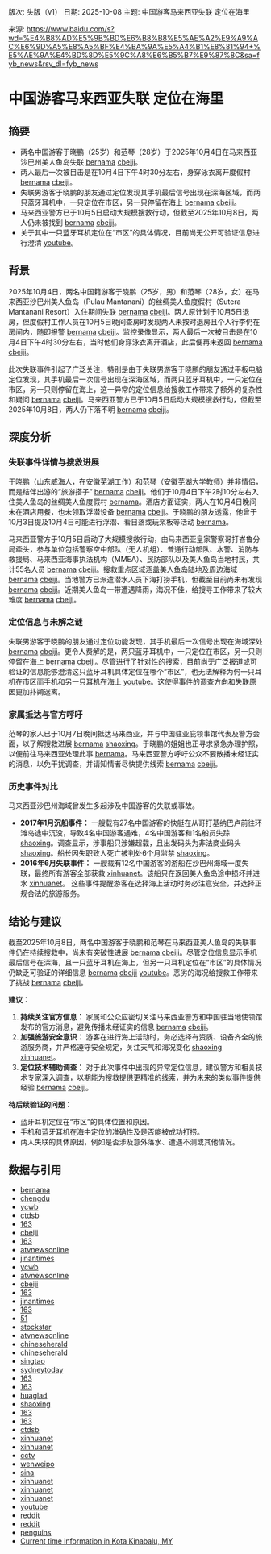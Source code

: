 版次: 头版（v1）
日期: 2025-10-08
主题: 中国游客马来西亚失联 定位在海里

来源: https://www.baidu.com/s?wd=%E4%B8%AD%E5%9B%BD%E6%B8%B8%E5%AE%A2%E9%A9%AC%E6%9D%A5%E8%A5%BF%E4%BA%9A%E5%A4%B1%E8%81%94+%E5%AE%9A%E4%BD%8D%E5%9C%A8%E6%B5%B7%E9%87%8C&sa=fyb_news&rsv_dl=fyb_news

# 中国游客马来西亚失联 定位在海里

## 摘要
- 两名中国游客于晓鹏（25岁）和范琴（28岁）于2025年10月4日在马来西亚沙巴州美人鱼岛失联 [bernama](https://vertexaisearch.cloud.google.com/grounding-api-redirect/AUZIYQFjwEpc3XDkA9CAkq3A1SoUvDNBo8wkwNPsge4-2mGUDUlasYEUs09cwcPErek-UMpV1uJmX8-osAVfM3LOwtAqW3G6ejjCMt3ro8FjNBk88OGkSRONkHAgpQrY78_Z7Kevpv7f2a_8T2fv) [cbeiji](https://vertexaisearch.cloud.google.com/grounding-api-redirect/AUZIYQFuZPEaDTkvEka0k9IDkBh50mKUwOWMPEPepun_HO9CBTvX8kwIjgde7JMCws83vSR6568go_8BGDx0mu8viTbycVAn8My7NSFM42krhOXQO9B69ozB1ZDmo6oP7BUTHQXLbxhicGPHEwQ7GKyXdw==)。
- 两人最后一次被目击是在10月4日下午4时30分左右，身穿泳衣离开度假村 [bernama](https://vertexaisearch.cloud.google.com/grounding-api-redirect/AUZIYQFjwEpc3XDkA9CAkq3A1SoUvDNBo8wkwNPsge4-2mGUDUlasYEUs09cwcPErek-UMpV1uJmX8-osAVfM3LOwtAqW3G6ejjCMt3ro8FjNBk88OGkSRONkHAgpQrY78_Z7Kevpv7f2a_8T2fv) [cbeiji](https://vertexaisearch.cloud.google.com/grounding-api-redirect/AUZIYQFuZPEaDTkvEka0k9IDkBh50mKUwOWMPEPepun_HO9CBTvX8kwIjgde7JMCws83vSR6568go_8BGDx0mu8viTbycVAn8My7NSFM42krhOXQO9B69ozB1ZDmo6oP7BUTHQXLbxhicGPHEwQ7GKyXdw==)。
- 失联男游客于晓鹏的朋友通过定位发现其手机最后信号出现在深海区域，而两只蓝牙耳机中，一只定位在市区，另一只停留在海上 [bernama](https://vertexaisearch.cloud.google.com/grounding-api-redirect/AUZIYQFjwEpc3XDkA9CAkq3A1SoUvDNBo8wkwNPsge4-2mGUDUlasYEUs09cwcPErek-UMpV1uJmX8-osAVfM3LOwtAqW3G6ejjCMt3ro8FjNBk88OGkSRONkHAgpQrY78_Z7Kevpv7f2a_8T2fv) [cbeiji](https://vertexaisearch.cloud.google.com/grounding-api-redirect/AUZIYQFuZPEaDTkvEka0k9IDkBh50mKUwOWMPEPepun_HO9CBTvX8kwIjgde7JMCws83vSR6568go_8BGDx0mu8viTbycVAn8My7NSFM42krhOXQO9B69ozB1ZDmo6oP7BUTHQXLbxhicGPHEwQ7GKyXdw==)。
- 马来西亚警方已于10月5日启动大规模搜救行动，但截至2025年10月8日，两人仍未被找到 [bernama](https://vertexaisearch.cloud.google.com/grounding-api-redirect/AUZIYQFjwEpc3XDkA9CAkq3A1SoUvDNBo8wkwNPsge4-2mGUDUlasYEUs09cwcPErek-UMpV1uJmX8-osAVfM3LOwtAqW3G6ejjCMt3ro8FjNBk88OGkSRONkHAgpQrY78_Z7Kevpv7f2a_8T2fv) [cbeiji](https://vertexaisearch.cloud.google.com/grounding-api-redirect/AUZIYQFuZPEaDTkvEka0k9IDkBh50mKUwOWMPEPepun_HO9CBTvX8kwIjgde7JMCws83vSR6568go_8BGDx0mu8viTbycVAn8My7NSFM42krhOXQO9B69ozB1ZDmo6oP7BUTHQXLbxhicGPHEwQ7GKyXdw==)。
- 关于其中一只蓝牙耳机定位在“市区”的具体情况，目前尚无公开可验证信息进行澄清 [youtube](https://vertexaisearch.cloud.google.com/grounding-api-redirect/AUZIYQE6ofvcB6-o4QD83Hq9llF0dv_HvBuBowFLUbJkhB80-TQL1j-qiuCWaUSDrZJZINYD2l1Bc3r-RvFH1PsvrIzM1GhgOgXXNR_cpuDLw_Zup5mu5jSrqdnEqgWt2nZQaZBb3p3wRCw=)。

## 背景
2025年10月4日，两名中国籍游客于晓鹏（25岁，男）和范琴（28岁，女）在马来西亚沙巴州美人鱼岛（Pulau Mantanani）的丝绸美人鱼度假村（Sutera Mantanani Resort）入住期间失联 [bernama](https://vertexaisearch.cloud.google.com/grounding-api-redirect/AUZIYQFjwEpc3XDkA9CAkq3A1SoUvDNBo8wkwNPsge4-2mGUDUlasYEUs09cwcPErek-UMpV1uJmX8-osAVfM3LOwtAqW3G6ejjCMt3ro8FjNBk88OGkSRONkHAgpQrY78_Z7Kevpv7f2a_8T2fv) [cbeiji](https://vertexaisearch.cloud.google.com/grounding-api-redirect/AUZIYQFuZPEaDTkvEka0k9IDkBh50mKUwOWMPEPepun_HO9CBTvX8kwIjgde7JMCws83vSR6568go_8BGDx0mu8viTbycVAn8My7NSFM42krhOXQO9B69ozB1ZDmo6oP7BUTHQXLbxhicGPHEwQ7GKyXdw==)。两人原计划于10月5日退房，但度假村工作人员在10月5日晚间查房时发现两人未按时退房且个人行李仍在房间内，随即报警 [bernama](https://vertexaisearch.cloud.google.com/grounding-api-redirect/AUZIYQFjwEpc3XDkA9CAkq3A1SoUvDNBo8wkwNPsge4-2mGUDUlasYEUs09cwcPErek-UMpV1uJmX8-osAVfM3LOwtAqW3G6ejjCMt3ro8FjNBk88OGkSRONkHAgpQrY78_Z7Kevpv7f2a_8T2fv) [cbeiji](https://vertexaisearch.cloud.google.com/grounding-api-redirect/AUZIYQFuZPEaDTkvEka0k9IDkBh50mKUwOWMPEPepun_HO9CBTvX8kwIjgde7JMCws83vSR6568go_8BGDx0mu8viTbycVAn8My7NSFM42krhOXQO9B69ozB1ZDmo6oP7BUTHQXLbxhicGPHEwQ7GKyXdw==)。监控录像显示，两人最后一次被目击是在10月4日下午4时30分左右，当时他们身穿泳衣离开酒店，此后便再未返回 [bernama](https://vertexaisearch.cloud.google.com/grounding-api-redirect/AUZIYQFjwEpc3XDkA9CAkq3A1SoUvDNBo8wkwNPsge4-2mGUDUlasYEUs09cwcPErek-UMpV1uJmX8-osAVfM3LOwtAqW3G6ejjCMt3ro8FjNBk88OGkSRONkHAgpQrY78_Z7Kevpv7f2a_8T2fv) [cbeiji](https://vertexaisearch.cloud.google.com/grounding-api-redirect/AUZIYQFuZPEaDTkvEka0k9IDkBh50mKUwOWMPEPepun_HO9CBTvX8kwIjgde7JMCws83vSR6568go_8BGDx0mu8viTbycVAn8My7NSFM42krhOXQO9B69ozB1ZDmo6oP7BUTHQXLbxhicGPHEwQ7GKyXdw==)。

此次失联事件引起了广泛关注，特别是由于失联男游客于晓鹏的朋友通过平板电脑定位发现，其手机最后一次信号出现在深海区域，而两只蓝牙耳机中，一只定位在市区，另一只则停留在海上，这一异常的定位信息给搜救工作带来了额外的复杂性和疑问 [bernama](https://vertexaisearch.cloud.google.com/grounding-api-redirect/AUZIYQFjwEpc3XDkA9CAkq3A1SoUvDNBo8wkwNPsge4-2mGUDUlasYEUs09cwcPErek-UMpV1uJmX8-osAVfM3LOwtAqW3G6ejjCMt3ro8FjNBk88OGkSRONkHAgpQrY78_Z7Kevpv7f2a_8T2fv) [cbeiji](https://vertexaisearch.cloud.google.com/grounding-api-redirect/AUZIYQFuZPEaDTkvEka0k9IDkBh50mKUwOWMPEPepun_HO9CBTvX8kwIjgde7JMCws83vSR6568go_8BGDx0mu8viTbycVAn8My7NSFM42krhOXQO9B69ozB1ZDmo6oP7BUTHQXLbxhicGPHEwQ7GKyXdw==)。马来西亚警方已于10月5日启动大规模搜救行动，但截至2025年10月8日，两人仍下落不明 [bernama](https://vertexaisearch.cloud.google.com/grounding-api-redirect/AUZIYQFjwEpc3XDkA9CAkq3A1SoUvDNBo8wkwNPsge4-2mGUDUlasYEUs09cwcPErek-UMpV1uJmX8-osAVfM3LOwtAqW3G6ejjCMt3ro8FjNBk88OGkSRONkHAgpQrY78_Z7Kevpv7f2a_8T2fv) [cbeiji](https://vertexaisearch.cloud.google.com/grounding-api-redirect/AUZIYQFuZPEaDTkvEka0k9IDkBh50mKUwOWMPEPepun_HO9CBTvX8kwIjgde7JMCws83vSR6568go_8BGDx0mu8viTbycVAn8My7NSFM42krhOXQO9B69ozB1ZDmo6oP7BUTHQXLbxhicGPHEwQ7GKyXdw==)。

## 深度分析

### 失联事件详情与搜救进展
于晓鹏（山东威海人，在安徽芜湖工作）和范琴（安徽芜湖大学教师）并非情侣，而是结伴出游的“旅游搭子” [bernama](https://vertexaisearch.cloud.google.com/grounding-api-redirect/AUZIYQFjwEpc3XDkA9CAkq3A1SoUvDNBo8wkwNPsge4-2mGUDUlasYEUs09cwcPErek-UMpV1uJmX8-osAVfM3LOwtAqW3G6ejjCMt3ro8FjNBk88OGkSRONkHAgpQrY78_Z7Kevpv7f2a_8T2fv) [cbeiji](https://vertexaisearch.cloud.google.com/grounding-api-redirect/AUZIYQFuZPEaDTkvEka0k9IDkBh50mKUwOWMPEPepun_HO9CBTvX8kwIjgde7JMCws83vSR6568go_8BGDx0mu8viTbycVAn8My7NSFM42krhOXQO9B69ozB1ZDmo6oP7BUTHQXLbxhicGPHEwQ7GKyXdw==)。他们于10月4日下午2时10分左右入住美人鱼岛的丝绸美人鱼度假村 [bernama](https://vertexaisearch.cloud.google.com/grounding-api-redirect/AUZIYQFjwEpc3XDkA9CAkq3A1SoUvDNBo8wkwNPsge4-2mGUDUlasYEUs09cwcPErek-UMpV1uJmX8-osAVfM3LOwtAqW3G6ejjCMt3ro8FjNBk88OGkSRONkHAgpQrY78_Z7Kevpv7f2a_8T2fv)。酒店方面证实，两人在10月4日晚间未在酒店用餐，也未领取浮潜设备 [bernama](https://vertexaisearch.cloud.google.com/grounding-api-redirect/AUZIYQFjwEpc3XDkA9CAkq3A1SoUvDNBo8wkwNPsge4-2mGUDUlasYEUs09cwcPErek-UMpV1uJmX8-osAVfM3LOwtAqW3G6ejjCMt3ro8FjNBk88OGkSRONkHAgpQrY78_Z7Kevpv7f2a_8T2fv) [cbeiji](https://vertexaisearch.cloud.google.com/grounding-api-redirect/AUZIYQFuZPEaDTkvEka0k9IDkBh50mKUwOWMPEPepun_HO9CBTvX8kwIjgde7JMCws83vSR6568go_8BGDx0mu8viTbycVAn8My7NSFM42krhOXQO9B69ozB1ZDmo6oP7BUTHQXLbxhicGPHEwQ7GKyXdw==)。于晓鹏的朋友透露，他曾于10月3日提及10月4日可能进行浮潜、看日落或玩桨板等活动 [bernama](https://vertexaisearch.cloud.google.com/grounding-api-redirect/AUZIYQFjwEpc3XDkA9CAkq3A1SoUvDNBo8wkwNPsge4-2mGUDUlasYEUs09cwcPErek-UMpV1uJmX8-osAVfM3LOwtAqW3G6ejjCMt3ro8FjNBk88OGkSRONkHAgpQrY78_Z7Kevpv7f2a_8T2fv)。

马来西亚警方于10月5日启动了大规模搜救行动，由马来西亚皇家警察哥打峇鲁分局牵头，参与单位包括警察空中部队（无人机组）、普通行动部队、水警、消防与救援局、马来西亚海事执法机构（MMEA）、民防部队以及美人鱼岛当地村民，共计55名人员 [bernama](https://vertexaisearch.cloud.google.com/grounding-api-redirect/AUZIYQFjwEpc3XDkA9CAkq3A1SoUvDNBo8wkwNPsge4-2mGUDUlasYEUs09cwcPErek-UMpV1uJmX8-osAVfM3LOwtAqW3G6ejjCMt3ro8FjNBk88OGkSRONkHAgpQrY78_Z7Kevpv7f2a_8T2fv) [cbeiji](https://vertexaisearch.cloud.google.com/grounding-api-redirect/AUZIYQFuZPEaDTkvEka0k9IDkBh50mKUwOWMPEPepun_HO9CBTvX8kwIjgde7JMCws83vSR6568go_8BGDx0mu8viTbycVAn8My7NSFM42krhOXQO9B69ozB1ZDmo6oP7BUTHQXLbxhicGPHEwQ7GKyXdw==)。搜救重点区域涵盖美人鱼岛陆地及周边海域 [bernama](https://vertexaisearch.cloud.google.com/grounding-api-redirect/AUZIYQFjwEpc3XDkA9CAkq3A1SoUvDNBo8wkwNPsge4-2mGUDUlasYEUs09cwcPErek-UMpV1uJmX8-osAVfM3LOwtAqW3G6ejjCMt3ro8FjNBk88OGkSRONkHAgpQrY78_Z7Kevpv7f2a_8T2fv) [cbeiji](https://vertexaisearch.cloud.google.com/grounding-api-redirect/AUZIYQFuZPEaDTkvEka0k9IDkBh50mKUwOWMPEPepun_HO9CBTvX8kwIjgde7JMCws83vSR6568go_8BGDx0mu8viTbycVAn8My7NSFM42krhOXQO9B69ozB1ZDmo6oP7BUTHQXLbxhicGPHEwQ7GKyXdw==)。当地警方已派遣潜水人员下海打捞手机，但截至目前尚未有发现 [bernama](https://vertexaisearch.cloud.google.com/grounding-api-redirect/AUZIYQFjwEpc3XDkA9CAkq3A1SoUvDNBo8wkwNPsge4-2mGUDUlasYEUs09cwcPErek-UMpV1uJmX8-osAVfM3LOwtAqW3G6ejjCMt3ro8FjNBk88OGkSRONkHAgpQrY78_Z7Kevpv7f2a_8T2fv) [cbeiji](https://vertexaisearch.cloud.google.com/grounding-api-redirect/AUZIYQFuZPEaDTkvEka0k9IDkBh50mKUwOWMPEPepun_HO9CBTvX8kwIjgde7JMCws83vSR6568go_8BGDx0mu8viTbycVAn8My7NSFM42krhOXQO9B69ozB1ZDmo6oP7BUTHQXLbxhicGPHEwQ7GKyXdw==)。近期美人鱼岛一带遭遇降雨，海况不佳，给搜寻工作带来了较大难度 [bernama](https://vertexaisearch.cloud.google.com/grounding-api-redirect/AUZIYQFjwEpc3XDkA9CAkq3A1SoUvDNBo8wkwNPsge4-2mGUDUlasYEUs09cwcPErek-UMpV1uJmX8-osAVfM3LOwtAqW3G6ejjCMt3ro8FjNBk88OGkSRONkHAgpQrY78_Z7Kevpv7f2a_8T2fv) [cbeiji](https://vertexaisearch.cloud.google.com/grounding-api-redirect/AUZIYQFuZPEaDTkvEka0k9IDkBh50mKUwOWMPEPepun_HO9CBTvX8kwIjgde7JMCws83vSR6568go_8BGDx0mu8viTbycVAn8My7NSFM42krhOXQO9B69ozB1ZDmo6oP7BUTHQXLbxhicGPHEwQ7GKyXdw==)。

### 定位信息与未解之谜
失联男游客于晓鹏的朋友通过定位功能发现，其手机最后一次信号出现在海域深处 [bernama](https://vertexaisearch.cloud.google.com/grounding-api-redirect/AUZIYQFjwEpc3XDkA9CAkq3A1SoUvDNBo8wkwNPsge4-2mGUDUlasYEUs09cwcPErek-UMpV1uJmX8-osAVfM3LOwtAqW3G6ejjCMt3ro8FjNBk88OGkSRONkHAgpQrY78_Z7Kevpv7f2a_8T2fv) [cbeiji](https://vertexaisearch.cloud.google.com/grounding-api-redirect/AUZIYQFuZPEaDTkvEka0k9IDkBh50mKUwOWMPEPepun_HO9CBTvX8kwIjgde7JMCws83vSR6568go_8BGDx0mu8viTbycVAn8My7NSFM42krhOXQO9B69ozB1ZDmo6oP7BUTHQXLbxhicGPHEwQ7GKyXdw==)。更令人费解的是，两只蓝牙耳机中，一只定位在市区，另一只则停留在海上 [bernama](https://vertexaisearch.cloud.google.com/grounding-api-redirect/AUZIYQFjwEpc3XDkA9CAkq3A1SoUvDNBo8wkwNPsge4-2mGUDUlasYEUs09cwcPErek-UMpV1uJmX8-osAVfM3LOwtAqW3G6ejjCMt3ro8FjNBk88OGkSRONkHAgpQrY78_Z7Kevpv7f2a_8T2fv) [cbeiji](https://vertexaisearch.cloud.google.com/grounding-api-redirect/AUZIYQFuZPEaDTkvEka0k9IDkBh50mKUwOWMPEPepun_HO9CBTvX8kwIjgde7JMCws83vSR6568go_8BGDx0mu8viTbycVAn8My7NSFM42krhOXQO9B69ozB1ZDmo6oP7BUTHQXLbxhicGPHEwQ7GKyXdw==)。尽管进行了针对性的搜索，目前尚无广泛报道或可验证的信息能够澄清这只蓝牙耳机具体定位在哪个“市区”，也无法解释为何一只耳机在市区而手机和另一只耳机在海上 [youtube](https://vertexaisearch.cloud.google.com/grounding-api-redirect/AUZIYQE6ofvcB6-o4QD83Hq9llF0dv_HvBuBowFLUbJkhB80-TQL1j-qiuCWaUSDrZJZINYD2l1Bc3r-RvFH1PsvrIzM1GhgOgXXNR_cpuDLw_Zup5mu5jSrqdnEqgWt2nZQaZBb3p3wRCw=)。这使得事件的调查方向和失联原因更加扑朔迷离。

### 家属抵达与官方呼吁
范琴的家人已于10月7日晚间抵达马来西亚，并与中国驻亚庇领事馆代表及警方会面，以了解搜救进展 [bernama](https://vertexaisearch.cloud.google.com/grounding-api-redirect/AUZIYQFjwEpc3XDkA9CAkq3A1SoUvDNBo8wkwNPsge4-2mGUDUlasYEUs09cwcPErek-UMpV1uJmX8-osAVfM3LOwtAqW3G6ejjCMt3ro8FjNBk88OGkSRONkHAgpQrY78_Z7Kevpv7f2a_8T2fv) [shaoxing](https://vertexaisearch.cloud.google.com/grounding-api-redirect/AUZIYQHCZBrooQ5Ct47aFV1rDhmI4IZOoZoK2icSwzuzRAKDWR-7xxTMeQVKm5oK_kCazM8UJcQkeX-gPAAgNDbaT8plKxLRO5XyyCpmRV3hZeiyE5Mhf_q_jg8mQZaWAUfjX1Vu6gsL)。于晓鹏的姐姐也正寻求紧急办理护照，以便前往马来西亚处理此事 [bernama](https://vertexaisearch.cloud.google.com/grounding-api-redirect/AUZIYQFjwEpc3XDkA9CAkq3A1SoUvDNBo8wkwNPsge4-2mGUDUlasYEUs09cwcPErek-UMpV1uJmX8-osAVfM3LOwtAqW3G6ejjCMt3ro8FjNBk88OGkSRONkHAgpQrY78_Z7Kevpv7f2a_8T2fv)。马来西亚警方呼吁公众不要散播未经证实的消息，以免干扰调查，并请知情者尽快提供线索 [bernama](https://vertexaisearch.cloud.google.com/grounding-api-redirect/AUZIYQFjwEpc3XDkA9CAkq3A1SoUvDNBo8wkwNPsge4-2mGUDUlasYEUs09cwcPErek-UMpV1uJmX8-osAVfM3LOwtAqW3G6ejjCMt3ro8FjNBk88OGkSRONkHAgpQrY78_Z7Kevpv7f2a_8T2fv) [cbeiji](https://vertexaisearch.cloud.google.com/grounding-api-redirect/AUZIYQFuZPEaDTkvEka0k9IDkBh50mKUwOWMPEPepun_HO9CBTvX8kwIjgde7JMCws83vSR6568go_8BGDx0mu8viTbycVAn8My7NSFM42krhOXQO9B69ozB1ZDmo6oP7BUTHQXLbxhicGPHEwQ7GKyXdw==)。

### 历史事件对比
马来西亚沙巴州海域曾发生多起涉及中国游客的失联或事故。
- **2017年1月沉船事件：** 一艘载有27名中国游客的快艇在从哥打基纳巴卢前往环滩岛途中沉没，导致4名中国游客遇难，4名中国游客和1名船员失踪 [shaoxing](https://vertexaisearch.cloud.google.com/grounding-api-redirect/AUZIYQHCZBrooQ5Ct47aFV1rDhmI4IZOoZoK2icSwzuzRAKDWR-7xxTMeQVKm5oK_kCazM8UJcQkeX-gPAAgNDbaT8plKxLRO5XyyCpmRV3hZeiyE5Mhf_q_jg8mQZaWAUfjX1Vu6gsL)。调查显示，涉事船只涉嫌超载，且出发码头为非法商业码头 [shaoxing](https://vertexaisearch.cloud.google.com/grounding-api-redirect/AUZIYQHCZBrooQ5Ct47aFV1rDhmI4IZOoZoK2icSwzuzRAKDWR-7xxTMeQVKm5oK_kCazM8UJcQkeX-gPAAgNDbaT8plKxLRO5XyyCpmRV3hZeiyE5Mhf_q_jg8mQZaWAUfjX1Vu6gsL)。船长因失职致人死亡被判处6个月监禁 [shaoxing](https://vertexaisearch.cloud.google.com/grounding-api-redirect/AUZIYQHCZBrooQ5Ct47aFV1rDhmI4IZOoZoK2icSwzuzRAKDWR-7xxTMeQVKm5oK_kCazM8UJcQkeX-gPAAgNDbaT8plKxLRO5XyyCpmRV3hZeiyE5Mhf_q_jg8mQZaWAUfjX1Vu6gsL)。
- **2016年6月失联事件：** 一艘载有12名中国游客的游船在沙巴州海域一度失联，最终所有游客全部获救 [xinhuanet](https://vertexaisearch.cloud.google.com/grounding-api-redirect/AUZIYQHIGCqBrKJhQ03qD49x-6zadasFKcqXDpsol6oiwAcGQifhBPEhH9mCcutX-7NhNqjD4nr8JtVqSk47KCYiF3ocRf4LlN3y3JpmPpyH6I9RHLDQGtj4x-CoLzzxE9RcKDyHx9JM7q3x9gGMdZLX-uAkjYu2eVQ=)。该船只在返回美人鱼岛途中损坏并进水 [xinhuanet](https://vertexaisearch.cloud.google.com/grounding-api-redirect/AUZIYQHIGCqBrKJhQ03qD49x-6zadasFKcqXDpsol6oiwAcGQifhBPEhH9mCcutX-7NhNqjD4nr8JtVqSk47KCYiF3ocRf4LlN3y3JpmPpyH6I9RHLDQGtj4x-CoLzzxE9RcKDyHx9JM7q3x9gGMdZLX-uAkjYu2eVQ=)。
这些事件提醒游客在选择海上活动时务必注意安全，并选择正规合法的旅游服务。

## 结论与建议
截至2025年10月8日，两名中国游客于晓鹏和范琴在马来西亚美人鱼岛的失联事件仍在持续搜救中，尚未有突破性进展 [bernama](https://vertexaisearch.cloud.google.com/grounding-api-redirect/AUZIYQFjwEpc3XDkA9CAkq3A1SoUvDNBo8wkwNPsge4-2mGUDUlasYEUs09cwcPErek-UMpV1uJmX8-osAVfM3LOwtAqW3G6ejjCMt3ro8FjNBk88OGkSRONkHAgpQrY78_Z7Kevpv7f2a_8T2fv) [cbeiji](https://vertexaisearch.cloud.google.com/grounding-api-redirect/AUZIYQFuZPEaDTkvEka0k9IDkBh50mKUwOWMPEPepun_HO9CBTvX8kwIjgde7JMCws83vSR6568go_8BGDx0mu8viTbycVAn8My7NSFM42krhOXQO9B69ozB1ZDmo6oP7BUTHQXLbxhicGPHEwQ7GKyXdw==)。尽管定位信息显示手机最后信号在深海，且一只蓝牙耳机在海上，但另一只耳机定位在“市区”的具体情况仍缺乏可验证的详细信息 [bernama](https://vertexaisearch.cloud.google.com/grounding-api-redirect/AUZIYQFjwEpc3XDkA9CAkq3A1SoUvDNBo8wkwNPsge4-2mGUDUlasYEUs09cwcPErek-UMpV1uJmX8-osAVfM3LOwtAqW3G6ejjCMt3ro8FjNBk88OGkSRONkHAgpQrY78_Z7Kevpv7f2a_8T2fv) [cbeiji](https://vertexaisearch.cloud.google.com/grounding-api-redirect/AUZIYQFuZPEaDTkvEka0k9IDkBh50mKUwOWMPEPepun_HO9CBTvX8kwIjgde7JMCws83vSR6568go_8BGDx0mu8viTbycVAn8My7NSFM42krhOXQO9B69ozB1ZDmo6oP7BUTHQXLbxhicGPHEwQ7GKyXdw==) [youtube](https://vertexaisearch.cloud.google.com/grounding-api-redirect/AUZIYQE6ofvcB6-o4QD83Hq9llF0dv_HvBuBowFLUbJkhB80-TQL1j-qiuCWaUSDrZJZINYD2l1Bc3r-RvFH1PsvrIzM1GhgOgXXNR_cpuDLw_Zup5mu5jSrqdnEqgWt2nZQaZBb3p3wRCw=)。恶劣的海况给搜救工作带来了挑战 [bernama](https://vertexaisearch.cloud.google.com/grounding-api-redirect/AUZIYQFjwEpc3XDkA9CAkq3A1SoUvDNBo8wkwNPsge4-2mGUDUlasYEUs09cwcPErek-UMpV1uJmX8-osAVfM3LOwtAqW3G6ejjCMt3ro8FjNBk88OGkSRONkHAgpQrY78_Z7Kevpv7f2a_8T2fv) [cbeiji](https://vertexaisearch.cloud.google.com/grounding-api-redirect/AUZIYQFuZPEaDTkvEka0k9IDkBh50mKUwOWMPEPepun_HO9CBTvX8kwIjgde7JMCws83vSR6568go_8BGDx0mu8viTbycVAn8My7NSFM42krhOXQO9B69ozB1ZDmo6oP7BUTHQXLbxhicGPHEwQ7GKyXdw==)。

**建议：**
1.  **持续关注官方信息：** 家属和公众应密切关注马来西亚警方和中国驻当地使领馆发布的官方消息，避免传播未经证实的信息 [bernama](https://vertexaisearch.cloud.google.com/grounding-api-redirect/AUZIYQFjwEpc3XDkA9CAkq3A1SoUvDNBo8wkwNPsge4-2mGUDUlasYEUs09cwcPErek-UMpV1uJmX8-osAVfM3LOwtAqW3G6ejjCMt3ro8FjNBk88OGkSRONkHAgpQrY78_Z7Kevpv7f2a_8T2fv) [cbeiji](https://vertexaisearch.cloud.google.com/grounding-api-redirect/AUZIYQFuZPEaDTkvEka0k9IDkBh50mKUwOWMPEPepun_HO9CBTvX8kwIjgde7JMCws83vSR6568go_8BGDx0mu8viTbycVAn8My7NSFM42krhOXQO9B69ozB1ZDmo6oP7BUTHQXLbxhicGPHEwQ7GKyXdw==)。
2.  **加强旅游安全意识：** 游客在进行海上活动时，务必选择有资质、设备齐全的旅游服务商，并严格遵守安全规定，关注天气和海况变化 [shaoxing](https://vertexaisearch.cloud.google.com/grounding-api-redirect/AUZIYQHCZBrooQ5Ct47aFV1rDhmI4IZOoZoK2icSwzuzRAKDWR-7xxTMeQVKm5oK_kCazM8UJcQkeX-gPAAgNDbaT8plKxLRO5XyyCpmRV3hZeiyE5Mhf_q_jg8mQZaWAUfjX1Vu6gsL) [xinhuanet](https://vertexaisearch.cloud.google.com/grounding-api-redirect/AUZIYQHIGCqBrKJhQ03qD49x-6zadasFKcqXDpsol6oiwAcGQifhBPEhH9mCcutX-7NhNqjD4nr8JtVqSk47KCYiF3ocRf4LlN3y3JpmPpyH6I9RHLDQGtj4x-CoLzzxE9RcKDyHx9JM7q3x9gGMdZLX-uAkjYu2eVQ=)。
3.  **定位技术辅助调查：** 对于此次事件中出现的异常定位信息，建议警方和相关技术专家深入调查，以期能为搜救提供更精准的线索，并为未来的类似事件提供经验 [bernama](https://vertexaisearch.cloud.google.com/grounding-api-redirect/AUZIYQFjwEpc3XDkA9CAkq3A1SoUvDNBo8wkwNPsge4-2mGUDUlasYEUs09cwcPErek-UMpV1uJmX8-osAVfM3LOwtAqW3G6ejjCMt3ro8FjNBk88OGkSRONkHAgpQrY78_Z7Kevpv7f2a_8T2fv) [cbeiji](https://vertexaisearch.cloud.google.com/grounding-api-redirect/AUZIYQFuZPEaDTkvEka0k9IDkBh50mKUwOWMPEPepun_HO9CBTvX8kwIjgde7JMCws83vSR6568go_8BGDx0mu8viTbycVAn8My7NSFM42krhOXQO9B69ozB1ZDmo6oP7BUTHQXLbxhicGPHEwQ7GKyXdw==)。

**待后续验证的问题：**
- 蓝牙耳机定位在“市区”的具体位置和原因。
- 手机和蓝牙耳机在海中定位的准确性及是否能被成功打捞。
- 两人失联的具体原因，例如是否涉及意外落水、遭遇不测或其他情况。

## 数据与引用
- [bernama](https://vertexaisearch.cloud.google.com/grounding-api-redirect/AUZIYQFjwEpc3XDkA9CAkq3A1SoUvDNBo8wkwNPsge4-2mGUDUlasYEUs09cwcPErek-UMpV1uJmX8-osAVfM3LOwtAqW3G6ejjCMt3ro8FjNBk88OGkSRONkHAgpQrY78_Z7Kevpv7f2a_8T2fv)
- [chengdu](https://vertexaisearch.cloud.google.com/grounding-api-redirect/AUZIYQGuVMTtCq4nW_eYV2V5tlBCBdaSRlQwiI6zRBILx9IYH2oCz9gLzeR9M8lVPrL7eg3dexz4xd80RfjiqVcLMgiFZQSAEVwHjPH6HAx5PrZ6G4Wu9HRbJCKb3OOWhpXi3HGt5NziHltSGplTwTvvJdY3aVhikaE5Kgv2Vpo=)
- [ycwb](https://vertexaisearch.cloud.google.com/grounding-api-redirect/AUZIYQHYiSiI1cK2vCaTvlI8xXWNCJuZAYnOklYxDFot2A3T9_ps2v_IsWxE5H5M3QOUfDPATe6PbMidGgZ2F76wPv6WvZkoz6ORvapJgBVYBH5rQwtII4vHv0JpdWQzXajO2FjdnsUBw5Jxhw2Vme9ntvBJ)
- [ctdsb](https://vertexaisearch.cloud.google.com/grounding-api-redirect/AUZIYQEc8ExsyatOuQTdevFAPEo4sIBadTykEd-lgNrUMpc_ub3AI-GVRt-e0cpeR8Q-UBmOpCyMpcZHiHktd3EBnP4ND313RNARWC8Upc5KQdCLPywMF0yzrwpy7qnpA0NP-3aF40d1QkRW4Tvw)
- [163](https://vertexaisearch.cloud.google.com/grounding-api-redirect/AUZIYQG7ehTRwdl8cxv4FuplRkitZ01Ml3mZfSTIGkyhJJQ7mhTUw_52_koVnJ1o1CLXp4ssL_v627TFiy_xoNQaPw66Wj4WzQYkWUU1b_pG-q_HK6bmq6wa2BqYjaETAnoKimN2CaO-VXRscI2kNy6TAVg=)
- [cbeiji](https://vertexaisearch.cloud.google.com/grounding-api-redirect/AUZIYQGhW_GrxjrK3CxnsY4zIvJYcUK_gxjh-8efSpIkNWdqKmrULMma9Z5aapxnLEItD2slQdUmDusAoYbP0nDS2Y7YmWZPLuOGdXVv23oXW88azpEJcEVFxYjE7y71qREUJEGDOog1nB82sYYynVHRvQ==)
- [163](https://vertexaisearch.cloud.google.com/grounding-api-redirect/AUZIYQHiEH2B1yjKV7GNJKJW6P4w8XCa6Zg-PSz1aPRJv1pIYMf5SYq3dg6YnTt_2J2xIwkxJbOEPeXYkB3-8NRZqBkADULET8xqGWYEikEsCW7t7_6odhHrH0KjmJsG3DRgOn3ptq8_XstQBn-VLsoZNwo=)
- [atvnewsonline](https://vertexaisearch.cloud.google.com/grounding-api-redirect/AUZIYQF1THhN8xC9OaGTiD0fiViVLS7LTC2Y9bI8_tFdBoC8zJaq-VAsShZvd_Pp63yjOVmOyUd301-k5xg-wOIiX05yE5Xv7z5W2H9AJ-3NgVvUtNe4fsJJ4YVQ6EB0qKYwYq_ZCwuwg7VQccxhO78FvIr3j_4uTUC6rs2MrzUdCVe9hHfkSH8Gywlo1tTQWjYb_0pBSrB4JdI_YkUxzcggTat4KvQsw_B9V-0EMO935oSDqc3tQWxfXnHsIBOih4fbfd316w6fTCQjt93KJqPvj6d1SEKb_DPEgwFVA3z6BcZWNC7tOLnEIXXZVmmDICJYvg==)
- [jinantimes](https://vertexaisearch.cloud.google.com/grounding-api-redirect/AUZIYQHZDOHZd0w56TSHDqMTaY7lnboK7Piqc0XRJU3VEdXLA_FGBN_Xknyr6iY6MjctZe_DyOw33yPkk0H9TURFwBCOQAqWEojUkVfCRqKKwqPgh1C70nzq0dldlpuzN2MZt5NwPVas2vjCPJHlcm4N-w==)
- [ycwb](https://vertexaisearch.cloud.google.com/grounding-api-redirect/AUZIYQEW3XpnCOg8CVJFEz__4xDQHomLK7qxMpuhrI2Tdw04sf6rN3F0xIO_16pAv8cJe4GXDIybQa0T79bQ-72ct_ZYyggShRdalaRS2q-YSQzk2lUXBt85Tw4m4gEdyLwWO_s59U_ZSOMrjJE9NpWM5qdc)
- [atvnewsonline](https://vertexaisearch.cloud.google.com/grounding-api-redirect/AUZIYQGsHjAMmwubmXCWuC5UKKZdwV_Qy5r5EdAP-_tPycBJ__6KO_ODtxWLRRL9r1iL7di_txp778voT3z7d2420WkyJqLi_xfcbf6sihcbURzsUOYqrLC_Lv2uMYVAMEmleu6ImHov_M960fMaUdtapeqPGVdTdCvaoBuC7lPSOdsmqRyxd8DUp6fNpmbxuFDWmu1bXOdBYzEjtJovgPARxWZ3tPrsuIQQ1KFQ2UgU36wkaHazVO3Iitz4UfYfpgMB3dmWwpdoBV7043ZDUa2LJa1_S2gNyzArdzthZmeylsUDrT4oP4CxwaUu3oRjwgyOpmhR8TnisMDgn3Y0asKFK_uyYTvtc1MFrJP-p34gq2WGbhDZa1wCc1tI-fH8yQ==)
- [cbeiji](https://vertexaisearch.cloud.google.com/grounding-api-redirect/AUZIYQFuZPEaDTkvEka0k9IDkBh50mKUwOWMPEPepun_HO9CBTvX8kwIjgde7JMCws83vSR6568go_8BGDx0mu8viTbycVAn8My7NSFM42krhOXQO9B69ozB1ZDmo6oP7BUTHQXLbxhicGPHEwQ7GKyXdw==)
- [163](https://vertexaisearch.cloud.google.com/grounding-api-redirect/AUZIYQGckn3F2AoYqS6b2X-y4Lz_-ndHiSM7J4jTCdmItEL50d2y9k1jj1k4IoUx3xaKZilc0alOzcILOZHo0Sqa2bbxhP0Gb9Ilnq7jRxpwrYpvtiBjf1kXsBzxdQXfaoifPpTipaba8BPXRAmvQTb-rbY=)
- [jinantimes](https://vertexaisearch.cloud.google.com/grounding-api-redirect/AUZIYQGFpmtTx7W6eR1FUT3yCviptu7Ura6Qpnkm4A_uDohG3bKLRIHcCUsnCHOar_4dWDbSvIxPPHSjB1y-iRTtpK1tUJiUMuFAZssbn-w4Ki0zNIrdZjYmfD6dfqmW_2ErnarAbKoY5uAtF-Wdq2o-RA==)
- [163](https://vertexaisearch.cloud.google.com/grounding-api-redirect/AUZIYQEQ2ZHs46KkbMTx0rV4AtwteAKKZBHSR2P6aOP_RLtO8plHlIqJbLWq55Wo53Fd8BVJzmuNVTMGTglUqyB9hCqMLaAnP8LDvfRGxrBNzi6jSuKk_voF1JXblsE9r5--UE0E_6912cCyJMh096_M33E=)
- [51](https://vertexaisearch.cloud.google.com/grounding-api-redirect/AUZIYQET9Fykl4dYPV90USbE12-4Cm0ozQy-KLReIdGDdhpcdBdGMgDC_qAU1hAroOKXrQp4vLXLO3YXvBsIfQY6iuFhPT5hkj0msNGMGzifCHfAmSYrtvvt-Vk1k3RUoptz)
- [stockstar](https://vertexaisearch.cloud.google.com/grounding-api-redirect/AUZIYQGpm8eAUwe8JNaDCUdV5Ne0MOuXXKRV4EHKJVX4Dfxuxfl9Nk4CvOG4GlsUjE7SKdEG-BguBPoyZO7ud-aQJe6Azj3RJYog16d_84YEjmftSvObdSRNG_p8_7Gj8Y5_apXOdG8VGwAQ2BHehFatxg==)
- [atvnewsonline](https://vertexaisearch.cloud.google.com/grounding-api-redirect/AUZIYQGv9q_vjuRaUbalmH-wmBcQnEKgYqFM95g0xT-CwOvk_k6hYjTQeDzKhEM6LwOEKxoZID7bBt1L7DoSSg5f9_JCa836LgzOhQ-9DDXxQjNwR_o22t4kOQTWGND7b0p3c3kZicmTdB2hoxrBiXLxLNz10XK8UlJ6xKwUD7MKWkvkeyAfZ7gapSSvOlT14DXaWZ8AJjJduwCWQD2OXxYzvUdSHTzTamtiDddGGzurTlhE7XT5iw3W0-5tbWRsecmBNA77GU9eRG-t7IrPy2RplZSnx6IAK65vrqnh-mQ_AYmzNh7JAeUuOUNQvoMUbcZh6L7vQy4ssGVP7mYkB_K6gngv7Is_OkKXbkYPGEcxTt0gOeQD)
- [chineseherald](https://vertexaisearch.cloud.google.com/grounding-api-redirect/AUZIYQHREsDMy1qryNc_v4O8r3RPlqctV5VJuIX8SWhH-GY6_EgAF61FW_ECT9MqgeBRnD-YucjaK3yNymNJHLDZPIlQgpMipavD0Ho9wJ11qku-YgYAHQn-6X1-CnoZ9mSd6MrOpN93XCJsJ94ifm2LM7Cjy_KCySgmOmF6DKi11A21ri4ZMdU=)
- [chineseherald](https://vertexaisearch.cloud.google.com/grounding-api-redirect/AUZIYQExCMdIC2a5cT9HT4UcmEXpmxPz1Di__ydtMfNRrEmATkknXRDOgM82W47XTFfUZaHEPJzZE3mJFBn-B2D0YM6Fsu67Cd8hZRrNz6PjCxZd_UIzNSAEBW7_t3ndPs4bG2bbXmjkAlzljQoH_IAO6Zpx6gEuDwIoJEnpSt4BoCXECIOeIbQ=)
- [singtao](https://vertexaisearch.cloud.google.com/grounding-api-redirect/AUZIYQE755pwHGs_Pm8UuAKGEy3f71G-AILtb7JQshcWJVh17FP-194XASv6qlFtMf2mEe1iuGWIAS49KFL_jt_R2VbjKqpJ1NZbWSP0qv6Qt4VF1cPD3TjKHrqAqiLN_9Vs0BXvzTyoFeOXzOgVlPOSkmiLsaolqs0hW0ZrF-gB3pEH7mFvkO60lv14nOoyGqGzRM0rIOPN22eNyhLJxca6Snc1tSwI8N79CZvC6F6gu5xSCzNw4wwwRRgn2_Y942yexFVcZWlC3IP7mdUZMnC-xnUBZmSQp6aW4u1ZKjohGKOUpVIXjaDUgy1PURdh-xT2i0leAfu-H7u9NTsJ9ztqoCY_81UXfCl5lNwTt-6bdSQwbs1uYPlZ8KA8VwblI0XF3WVPvzuojugiNl9Q7BclbQmtJjejcqUw)
- [sydneytoday](https://vertexaisearch.cloud.google.com/grounding-api-redirect/AUZIYQEodi2KV3aZXz4WerJlxrvSt5tzTntzm5_o9rb4MxhMYrxicSTa0MGfQgB1VMkv8wxaz7IItGWj3-BL5Ucl-K_kLSXm4nForfFGtPKsRv98zGdQXzBcaLlhvksKY-EyUXyGiu0aYD7Lf35WgsvD2qo=)
- [163](https://vertexaisearch.cloud.google.com/grounding-api-redirect/AUZIYQHbFgQsxfO7qnx7KXM7oshF66ZzNs-ITpbMAcOfiT7005-cWLcHuj9I8pJMPnPV1Nm-kaQzsxW86AvCjEfaJVimnGBvsjroBKY5UjKJZYmgBGnV6LEVMdS5fnvlgR6PlIkdClbofZ2bBTnMA5dSnwdP6Ydaxx1EzZM3gmvTXCSJrVs1mQ==)
- [163](https://vertexaisearch.cloud.google.com/grounding-api-redirect/AUZIYQEkVI167IB8OrDhVMIb8edFJiydgl8pndGMtzMOsQzLjhxjROAfOpSrBcCw_8ulbqkiHHxdaYaBT3piUI4XpVL2qF1jchlvbx47qwv6FYRS7UUFxHFhTxP-R6b6YNGyMVmjVi3OFB3j_EGSTSQYmtw=)
- [huaglad](https://vertexaisearch.cloud.google.com/grounding-api-redirect/AUZIYQGDgTBPaGTOepZ-i_Li7n6nkkcGRhnlHy2DkI1_LP6V-ZeCIqUas6t5H7eKgVdxzZucI4yI-OORNn-E2nXuAEndWByGxgjL0GL22XuJGEHhSDraTtYpjGTMTFqxYHicgP26Djh2vl49LoSdmwTgiQ==)
- [shaoxing](https://vertexaisearch.cloud.google.com/grounding-api-redirect/AUZIYQHCZBrooQ5Ct47aFV1rDhmI4IZOoZoK2icSwzuzRAKDWR-7xxTMeQVKm5oK_kCazM8UJcQkeX-gPAAgNDbaT8plKxLRO5XyyCpmRV3hZeiyE5Mhf_q_jg8mQZaWAUfjX1Vu6gsL)
- [163](https://vertexaisearch.cloud.google.com/grounding-api-redirect/AUZIYQHygz2K-rerSxYa-Wlw-XtH9q38htM-aRzAnPnZ4xm1siBN5zP2k9rHa_E6mo00pgM_lluLR1suI363PteXDiQdVspwjN4VkVA3IvIXDw4-apW7w2fAJxZNDkvK0wrY2dvskN1zp3s872tseaCJEHI=)
- [163](https://vertexaisearch.cloud.google.com/grounding-api-redirect/AUZIYQHdXRo6mSpK0OAbbyZIG3aamweUCuU7mufKz7eCktjOFVmK1meYJBiu4kxNkcTLVpziTJprth0IMMpwC3Ox7U-sg9Cp0qEgbM0vONoDD9ipzCiIdSVPD6YWj9VHlAhhQcy7KdtiKLnMNhpL6GzCXzs=)
- [ctdsb](https://vertexaisearch.cloud.google.com/grounding-api-redirect/AUZIYQGbfwrYS8awX6j_6voqeL-lNtWWd1kH40xrTbjPRX-0hdfmRWRAYQ7rhg06Eu2uKcgQ-xNWWMlmQEpxvgirG9xlWAAL1nY8ytV-x4Z7V4bbuXvJhpXfJznJj1hGMNpIEGDo76ot94gophGz)
- [xinhuanet](https://vertexaisearch.cloud.google.com/grounding-api-redirect/AUZIYQHIGCqBrKJhQ03qD49x-6zadasFKcqXDpsol6oiwAcGQifhBPEhH9mCcutX-7NhNqjD4nr8JtVqSk47KCYiF3ocRf4LlN3y3JpmPpyH6I9RHLDQGtj4x-CoLzzxE9RcKDyHx9JM7q3x9gGMdZLX-uAkjYu2eVQ=)
- [xinhuanet](https://vertexaisearch.cloud.google.com/grounding-api-redirect/AUZIYQHnORImFad09iEcEgt2dLcIZpuZzuZ5fM6yh6Z7_2PY2HZJ1B4Lit5NOLkbbOzPQOQn_4Bg4O3dJpR6StCggcEx4wX2QJJutrDXRE1Yr_KHfqDZtrt4yf2-syV9722mJOfAlpIMPrggFuTTD8vH3FhbKvRYVg==)
- [cctv](https://vertexaisearch.cloud.google.com/grounding-api-redirect/AUZIYQGrkwqD-xwQXebN14CB8qLxAoz3L5lToQl0gXGMuCRFAwQI8jdQvG1PXOW_rGy9S7B3SFuh-Lx9FG5UkuG3gRpAWpSzh9r3wvzsy1f9myiiEqO-SOgTAN8vlae5JQJ3Tb3I7o5b8MEHqxdwL-3KhPb9Bq9_kgiugk6ADDMllKMu6g==)
- [wenweipo](https://vertexaisearch.cloud.google.com/grounding-api-redirect/AUZIYQHvqr9iYNk3J4HxoWD97ghBEOr_RPKqWtmQ4qvOw4cbSzkAx312HZgPxU54Fg7MFMsKb4tO5kg8knXhdeB-Y-vJ0jc77iqJ9OdaAIIN_gSbLCaV_AtBaeBLBjnyAEevHW-JYXSlhBL-ziYrSeXJqiw=)
- [sina](https://vertexaisearch.cloud.google.com/grounding-api-redirect/AUZIYQG1_4f0E6yl8ojWOgEVMlcPp25fjgtSjBbWx8A2CV-V9hRMVtmgfqLsGHLLOyQJTaMl_Ttft9hEGt1zwLctf0V8zXjqwYlx0fncE8tphlfp3fXo8-CX2JLbmyG8hgZFCbAKHGMHPqnZYTtaLXBL1_F-YYgQYbeVew7iPI4=)
- [xinhuanet](https://vertexaisearch.cloud.google.com/grounding-api-redirect/AUZIYQFYlzpzI9YtR15fmLimMrRQALBMZLBAgy9PFNiOZYpnY0tDhfvAQnQ1nXwjxVSDZ8XWf1E3KSeNfSSN9odnpvXY1I3-ImOntZM904wjmIJ1V4YMzKcm0EcxuAykbq8no5ZyNRyAuEXSzZhGs483KdvaCb6_Jqs=)
- [xinhuanet](https://vertexaisearch.cloud.google.com/grounding-api-redirect/AUZIYQE8XTTCEPtrDaHoaq6WIHAi3eA-cPxGEhPRmZjbDlMalKp2OfXVQYZWBH6IRkoBsOHOjiyvhtfZg-NOFNXlE9d_FwRE8uQIYFFE1Z83AIgcnkq3tyxdBMpzQTYy4TpODMjByaaBu3INs0cDeFoHIF9AjXl3TA==)
- [xinhuanet](https://vertexaisearch.cloud.google.com/grounding-api-redirect/AUZIYQGGSarJ4-0i5YIDIuaVR1-ewbwLuvmq8GQOPu0ZS4DiOesYBlsYSpmIFuzw3CVFnxJDc-6Kyf9QZwbjrYZEyPyVgSSH2aRR0A0LDBE975ZgZxJ3T4SwXwivoWuueAypthX-EHFsExCfdFbmN-AdV0dj4Qff0uHv)
- [youtube](https://vertexaisearch.cloud.google.com/grounding-api-redirect/AUZIYQE6ofvcB6-o4QD83Hq9llF0dv_HvBuBowFLUbJkhB80-TQL1j-qiuCWaUSDrZJZINYD2l1Bc3r-RvFH1PsvrIzM1GhgOgXXNR_cpuDLw_Zup5mu5jSrqdnEqgWt2nZQaZBb3p3wRCw=)
- [reddit](https://vertexaisearch.cloud.google.com/grounding-api-redirect/AUZIYQGcalogIrgVfcfks8KfkWDEC8Zl0QwxjLO7gbTsw22M35l2j0BqhPkU7ph4pIOEub7enodnSAqUbLelc7867fuFW3cCfOmv6-MxFHen_DOD7QDef-c-tlztGLhbhDEYDWwS0f0vox0c5JlT1PXjoBp6HKqWaauQ6v6mt7MaaeOij8yyhe4h588kqxNBs__16KOT427ByoD3P-xFNZWmudoukA==)
- [reddit](https://vertexaisearch.cloud.google.com/grounding-api-redirect/AUZIYQEfNfP4VImcK5DlqrSSvS72cENxGDN1OnhUzAPEXuvNTQRevdvB_cnh2JjmIpER8ePw0k8Yev0tR1AYIVFvKee56GMj0jwctk6HevTMO7p0E54voDfbrY_hbtziXh5a3yba8S0pINCpnMcCF_IRI9RJfW4nBVk-35lmSG5xPTLqKGPZD8Btgsl2JG9KfwD3cNjY5gAbOU0dP4t62Bx57JwRcJfqMQ==)
- [penguins](https://vertexaisearch.cloud.google.com/grounding-api-redirect/AUZIYQF13MlKLOC1bn7iidmZhuhGovhuF9nU422V7abykAUmohPV4OnYeM8a1A3yi4354cRJGY8JKFwPvokXpnxjH-OZDj1zx4J2W1TmFwzjzIRmvLtye6lfXf5DkVe5QI-APq-rvhsQ35outObO-LOMcwePdYY=)
- [Current time information in Kota Kinabalu, MY](https://www.google.com/search?q=time+in+Kota+Kinabalu,+MY)